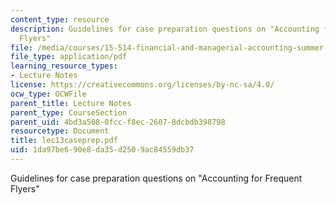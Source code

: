 ```yaml
---
content_type: resource
description: Guidelines for case preparation questions on "Accounting for Frequent
  Flyers"
file: /media/courses/15-514-financial-and-managerial-accounting-summer-2003/1da97be690e8da35d2509ac84559db37_lec13caseprep.pdf
file_type: application/pdf
learning_resource_types:
- Lecture Notes
license: https://creativecommons.org/licenses/by-nc-sa/4.0/
ocw_type: OCWFile
parent_title: Lecture Notes
parent_type: CourseSection
parent_uid: 4bd3a508-0fcc-f8ec-2607-8dcbdb398798
resourcetype: Document
title: lec13caseprep.pdf
uid: 1da97be6-90e8-da35-d250-9ac84559db37
---
```

Guidelines for case preparation questions on "Accounting for Frequent Flyers"